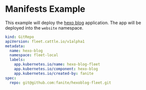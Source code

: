 # Manifests Example

This example will deploy the [hexo blog](https://blog.fanite.com/) application.
The app will be deployed into the `website` namespace.

```yaml
kind: GitRepo
apiVersion: fleet.cattle.io/v1alpha1
metadata:
  name: hexo-blog
  namespace: fleet-local
  labels:
    app.kubernetes.io/name: hexo-blog-fleet
    app.kubernetes.io/component: hexo-blog
    app.kubernetes.io/created-by: fanite
spec:
  repo: git@github.com:fanite/hexoblog-fleet.git
```
